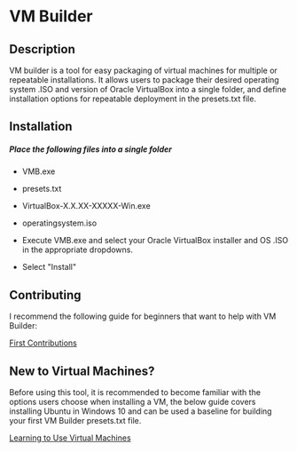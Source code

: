 # VM Builder

## Description

VM builder is a tool for easy packaging of virtual machines for multiple or repeatable installations.  It allows users to package their desired operating system .ISO and version of Oracle VirtualBox into a single folder, and define installation options for repeatable deployment in the presets.txt file.

## Installation

##### Place the following files into a single folder
- VMB.exe
- presets.txt
- VirtualBox-X.X.XX-XXXXX-Win.exe
- operatingsystem.iso

- Execute VMB.exe and select your Oracle VirtualBox installer and OS .ISO in the appropriate dropdowns.
- Select "Install"


## Contributing

I recommend the following guide for beginners that want to help with VM Builder:

[First Contributions](https://github.com/firstcontributions/first-contributions)

## New to Virtual Machines?

Before using this tool, it is recommended to become familiar with the options users choose when installing a VM, the below guide covers installing Ubuntu in Windows 10 and can be used a baseline for building your first VM Builder presets.txt file.

[Learning to Use Virtual Machines](https://github.com/alxdnvn/CareerAssignment/blob/main/Learning%20to%20Use%20Virtual%20Machines.pdf)


